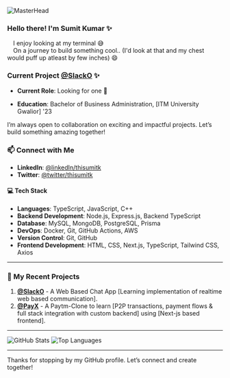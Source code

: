 ![MasterHead](https://i.giphy.com/media/v1.Y2lkPTc5MGI3NjExcnMwZ2V1M3Nlajd1NmRqcXlraWJycnhreXM5Nm4zdDVqMG14OW05ayZlcD12MV9pbnRlcm5hbF9naWZfYnlfaWQmY3Q9Zw/CuuSHzuc0O166MRfjt/giphy.gif)

### Hello there! I'm Sumit Kumar ✨
  &emsp;I enjoy looking at my terminal 😅 </br>
  &emsp;On a journey to build something cool.. (I'd look at that and my chest would puff up atleast by few inches) 😄

### Current Project [@SlackO](https://slacko.thisumitk.com/) ✨

 - **Current Role**: Looking for one 👀

 - **Education**: Bachelor of Business Administration, [ITM University Gwalior] '23

I’m always open to collaboration on exciting and impactful projects. Let’s build something amazing together!

### 📫 Connect with Me

- **LinkedIn**: [@linkedIn/thisumitk](https://www.linkedin.com/in/thisumitk/)
- **Twitter**: [@twitter/thisumitk](https://twitter.com/thisumitk)

#### 💻 Tech Stack

- **Languages**: TypeScript, JavaScript, C++
- **Backend Development**: Node.js, Express.js, Backend TypeScript
- **Database**: MySQL, MongoDB, PostgreSQL, Prisma
- **DevOps**: Docker, Git, GitHub Actions, AWS
- **Version Control**: Git, GitHub
- **Frontend Development**: HTML, CSS, Next.js, TypeScript, Tailwind CSS, Axios

---

### 🌟 My Recent Projects

1. **[@SlackO](https://github.com/thisumitk/slack-clone)** - A Web Based Chat App [Learning implementation of realtime web based communication].
2. **[@PayX](https://github.com/thisumitk/payx)** - A Paytm-Clone to learn [P2P transactions, payment flows & full stack integration with custom backend] using [Next-js based frontend].

---

![GitHub Stats](https://github-readme-stats.vercel.app/api?username=thisumitk&show_icons=true&theme=radical)
![Top Languages](https://github-readme-stats.vercel.app/api/top-langs/?username=thisumitk&layout=compact&theme=radical)

---

Thanks for stopping by my GitHub profile. Let’s connect and create together!
